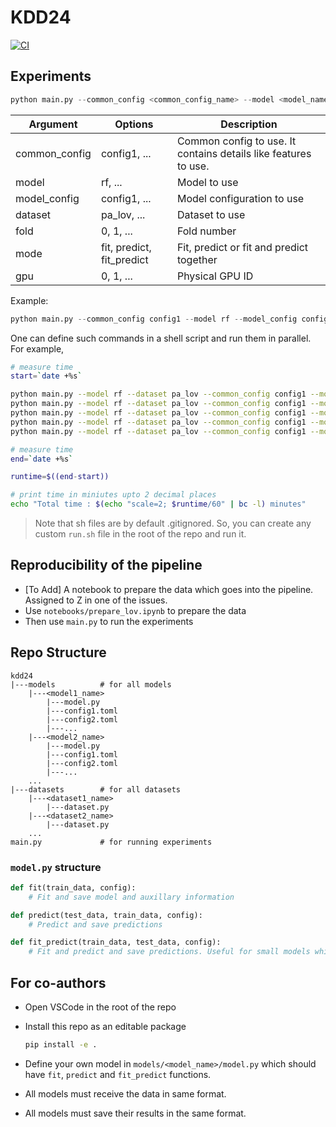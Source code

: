 # KDD24

[![CI](https://github.com/patel-zeel/kdd24/actions/workflows/CI.yml/badge.svg)](https://github.com/patel-zeel/kdd24/actions/workflows/CI.yml)

## Experiments
 
```py
python main.py --common_config <common_config_name> --model <model_name> --model_config <config_name> --dataset <dataset_name> --fold <fold_number> --mode <mode>
```

| Argument | Options | Description |
| --- | --- | --- |
| common_config | config1, ... | Common config to use. It contains details like features to use.|
| model | rf, ... | Model to use |
| model_config | config1, ... | Model configuration to use |
| dataset | pa_lov, ... | Dataset to use |
| fold | 0, 1, ... | Fold number |
| mode | fit, predict, fit_predict | Fit, predict or fit and predict together |
| gpu | 0, 1, ... | Physical GPU ID |


Example:

```py
python main.py --common_config config1 --model rf --model_config config1 --dataset pa_lov --fold 0 --mode fit_predict
```

One can define such commands in a shell script and run them in parallel. For example,

```sh
# measure time
start=`date +%s`

python main.py --model rf --dataset pa_lov --common_config config1 --model_config config2 --mode fit_predict --fold 0
python main.py --model rf --dataset pa_lov --common_config config1 --model_config config2 --mode fit_predict --fold 1
python main.py --model rf --dataset pa_lov --common_config config1 --model_config config2 --mode fit_predict --fold 2
python main.py --model rf --dataset pa_lov --common_config config1 --model_config config2 --mode fit_predict --fold 3
python main.py --model rf --dataset pa_lov --common_config config1 --model_config config2 --mode fit_predict --fold 4

# measure time
end=`date +%s`

runtime=$((end-start))

# print time in miniutes upto 2 decimal places
echo "Total time : $(echo "scale=2; $runtime/60" | bc -l) minutes"
```

> Note that sh files are by default .gitignored. So, you can create any custom `run.sh` file in the root of the repo and run it.

## Reproducibility of the pipeline

- [To Add] A notebook to prepare the data which goes into the pipeline. Assigned to Z in one of the issues.
- Use `notebooks/prepare_lov.ipynb` to prepare the data
- Then use `main.py` to run the experiments


## Repo Structure

```
kdd24
|---models          # for all models
    |---<model1_name>
        |---model.py
        |---config1.toml
        |---config2.toml
        |---...
    |---<model2_name>
        |---model.py
        |---config1.toml
        |---config2.toml
        |---...
    ...
|---datasets        # for all datasets
    |---<dataset1_name>
        |---dataset.py
    |---<dataset2_name>
        |---dataset.py
    ...
main.py             # for running experiments
```

### `model.py` structure

```py
def fit(train_data, config):
    # Fit and save model and auxillary information

def predict(test_data, train_data, config):
    # Predict and save predictions

def fit_predict(train_data, test_data, config):
    # Fit and predict and save predictions. Useful for small models whis do not take much time to fit. For other models, one can use fit and predict separately.
```

## For co-authors

* Open VSCode in the root of the repo
* Install this repo as an editable package
    ```sh
    pip install -e .
    ```
* Define your own model in `models/<model_name>/model.py` which should have `fit`, `predict` and `fit_predict` functions.

* All models must receive the data in same format.
* All models must save their results in the same format.
